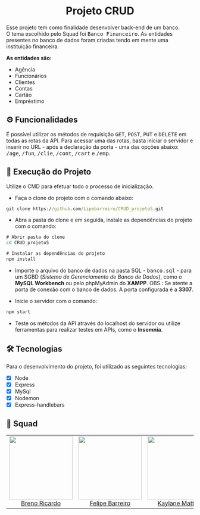 <h1 align="center">Projeto CRUD</h1>

<div>
  <p>Esse projeto tem como finalidade desenvolver back-end de um banco. <br>O tema escolhido pelo Squad foi <kbd>Banco Financeiro</kbd>. As entidades presentes no banco de dados foram criadas tendo em mente uma instituição financeira.</p>
  <p><strong>As entidades são:</strong></p>
  <ul>
    <li>Agência</li>
    <li>Funcionários</li>
    <li>Clientes</li>
    <li>Contas</li>
    <li>Cartão</li>
    <li>Empréstimo</li>
  </ul>
</div>

<h2>⚙️ Funcionalidades</h2>

<p>É possível utilizar os métodos de requisição <kbd>GET</kbd>, <kbd>POST</kbd>, <kbd>PUT</kbd> e <kbd>DELETE</kbd> em todas as rotas da API. Para acessar uma das rotas, basta iniciar o servidor e inserir no URL - após a declaração da porta - uma das opções abaixo: <kbd>/age</kbd>, <kbd>/fun</kbd>, <kbd>/clie</kbd>, <kbd>/cont</kbd>, <kbd>/cart</kbd> e <kbd>/emp</kbd>.</p>

<h2>🚀 Execução do Projeto</h2>

<p>Utilize o CMD para efetuar todo o processo de inicialização.</p>

* Faça o clone do projeto com o comando abaixo:

```cmd
git clone https://github.com/Lipebarreiro/CRUD_projeto5.git
```
* Abra a pasta do clone e em seguida, instale as dependências do projeto com o comando:
```cmd
# Abrir pasta do clone 
cd CRUD_projeto5

# Instalar as dependências do projeto
npm install
```
* Importe o arquivo do banco de dados na pasta SQL - <kbd>banco.sql</kbd> - para um SGBD (<em>Sistema de Gerenciamento de Banco de Dados</em>), como o <strong>MySQL Workbench</strong> ou pelo phpMyAdmin do <strong>XAMPP</strong>. OBS.: Se atente a porta de conexão com o banco de dados. A porta configurada é a <strong>3307</strong>.

* Inicie o servidor com o comando:

```cmd
npm start
```
* Teste os métodos da API através do localhost do servidor ou utilize ferramentas para realizar testes em APIs, como o <strong>Insomnia</strong>.

<h2>🛠 Tecnologias</h2>

<p>Para o desenvolvimento do projeto, foi utilizado as seguintes tecnologias: </p>

- [x] Node
- [x] Express
- [x] MySql
- [x] Nodemon 
- [x] Express-handlebars

<h2>🤝 Squad</h2>

<table>
  <tr>
    <td align="center">
      <img src="" width="170" height="170"/> <br>
      <a href="https://github.com/BrenoRicardo">Breno Ricardo</a>
    </td>
    <td align="center">
      <img src="https://avatars.githubusercontent.com/u/114102258?v=4" width="170" height="170"/> <br>
      <a href="https://github.com/Lipebarreiro">Felipe Barreiro</a>
    </td>
      <td align="center">
      <img src="" width="170" height="170"/> <br>
      <a href="https://github.com/kaymattos">Kaylane Mattos</a>
    </td>
     <td align="center">
      <img src="" width="170" height="170"/> <br>
      <a href="https://github.com/Guippacheco">Guilherme Pacheco</a>
    </td>
    <td align="center">
      <img src="" width="170" height="170"/> <br>
      <a href="https://github.com/EduardaMarcos">Maria Eduarda</a>
    </td>
    <td align="center">
      <img src="" width="170" height="170"/> <br>
      <a href="https://github.com/yuurii75">Yuri Lopes</a>
    </td>
  </tr>
</table>
